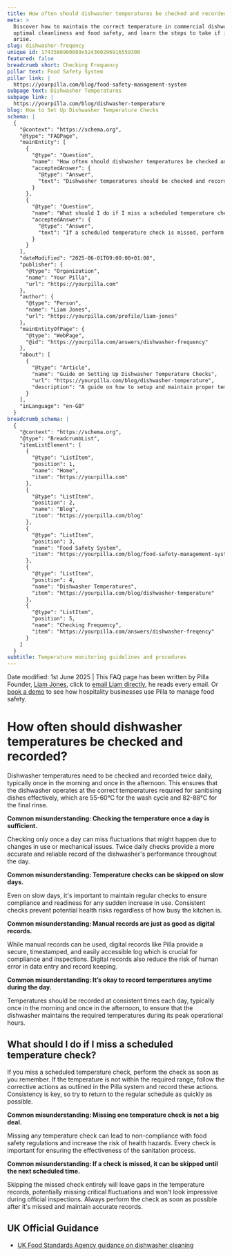 ```yaml
---
title: How often should dishwasher temperatures be checked and recorded?
meta: >
  Discover how to maintain the correct temperature in commercial dishwashers for
  optimal cleanliness and food safety, and learn the steps to take if issues
  arise.
slug: dishwasher-freqency
unique id: 1743586900089x524360296916559300
featured: false
breadcrumb short: Checking Frequency
pillar text: Food Safety System
pillar link: |
  https://yourpilla.com/blog/food-safety-management-system
subpage text: Dishwasher Temperatures
subpage link: |
  https://yourpilla.com/blog/dishwasher-temperature
blog: How to Set Up Dishwasher Temperature Checks
schema: |
  {
    "@context": "https://schema.org",
    "@type": "FAQPage",
    "mainEntity": [
      {
        "@type": "Question",
        "name": "How often should dishwasher temperatures be checked and recorded?",
        "acceptedAnswer": {
          "@type": "Answer",
          "text": "Dishwasher temperatures should be checked and recorded twice daily, typically once in the morning and once in the afternoon, to ensure that the dishwasher operates at the correct temperatures required for sanitising dishes effectively. This routine guarantees that the dishwasher maintains the necessary temperatures of 55-60°C for the wash cycle and 82-88°C for the final rinse for effective sanitation."
        }
      },
      {
        "@type": "Question",
        "name": "What should I do if I miss a scheduled temperature check?",
        "acceptedAnswer": {
          "@type": "Answer",
          "text": "If a scheduled temperature check is missed, perform the check as soon as possible. Ensure the temperature falls within the required range and follow corrective actions as outlined if temperatures do not comply. To maintain compliance with food safety regulations and avoid health risks, it's vital to return to the regular schedule quickly and record all findings accurately."
        }
      }
    ],
    "dateModified": "2025-06-01T09:00:00+01:00",
    "publisher": {
      "@type": "Organization",
      "name": "Your Pilla",
      "url": "https://yourpilla.com"
    },
    "author": {
      "@type": "Person",
      "name": "Liam Jones",
      "url": "https://yourpilla.com/profile/liam-jones"
    },
    "mainEntityOfPage": {
      "@type": "WebPage",
      "@id": "https://yourpilla.com/answers/dishwasher-frequency"
    },
    "about": [
      {
        "@type": "Article",
        "name": "Guide on Setting Up Dishwasher Temperature Checks",
        "url": "https://yourpilla.com/blog/dishwasher-temperature",
        "description": "A guide on how to setup and maintain proper temperature checks for dishwashers to ensure compliance and effective cleaning."
      }
    ],
    "inLanguage": "en-GB"
  }
breadcrumb_schema: |
  {
    "@context": "https://schema.org",
    "@type": "BreadcrumbList",
    "itemListElement": [
      {
        "@type": "ListItem",
        "position": 1,
        "name": "Home",
        "item": "https://yourpilla.com"
      },
      {
        "@type": "ListItem",
        "position": 2,
        "name": "Blog",
        "item": "https://yourpilla.com/blog"
      },
      {
        "@type": "ListItem",
        "position": 3,
        "name": "Food Safety System",
        "item": "https://yourpilla.com/blog/food-safety-management-system"
      },
      {
        "@type": "ListItem",
        "position": 4,
        "name": "Dishwasher Temperatures",
        "item": "https://yourpilla.com/blog/dishwasher-temperature"
      },
      {
        "@type": "ListItem",
        "position": 5,
        "name": "Checking Frequency",
        "item": "https://yourpilla.com/answers/dishwasher-freqency"
      }
    ]
  }
subtitle: Temperature monitoring guidelines and procedures
---
```


Date modified: 1st June 2025 | This FAQ page has been written by Pilla Founder, [Liam Jones](https://yourpilla.com/profile/liam-jones), click to [email Liam directly](https://mailto:liam@yourpilla.com/), he reads every email. Or [book a demo](https://calendly.com/pilla/demo) to see how hospitality businesses use Pilla to manage food safety.

# How often should dishwasher temperatures be checked and recorded?

Dishwasher temperatures need to be checked and recorded twice daily, typically once in the morning and once in the afternoon. This ensures that the dishwasher operates at the correct temperatures required for sanitising dishes effectively, which are 55-60°C for the wash cycle and 82-88°C for the final rinse.

**Common misunderstanding: Checking the temperature once a day is sufficient.**

Checking only once a day can miss fluctuations that might happen due to changes in use or mechanical issues. Twice daily checks provide a more accurate and reliable record of the dishwasher's performance throughout the day.

**Common misunderstanding: Temperature checks can be skipped on slow days.**

Even on slow days, it's important to maintain regular checks to ensure compliance and readiness for any sudden increase in use. Consistent checks prevent potential health risks regardless of how busy the kitchen is.

**Common misunderstanding: Manual records are just as good as digital records.**

While manual records can be used, digital records like Pilla provide a secure, timestamped, and easily accessible log which is crucial for compliance and inspections. Digital records also reduce the risk of human error in data entry and record keeping.

**Common misunderstanding: It’s okay to record temperatures anytime during the day.**

Temperatures should be recorded at consistent times each day, typically once in the morning and once in the afternoon, to ensure that the dishwasher maintains the required temperatures during its peak operational hours.

## What should I do if I miss a scheduled temperature check?

If you miss a scheduled temperature check, perform the check as soon as you remember. If the temperature is not within the required range, follow the corrective actions as outlined in the Pilla system and record these actions. Consistency is key, so try to return to the regular schedule as quickly as possible.

**Common misunderstanding: Missing one temperature check is not a big deal.**

Missing any temperature check can lead to non-compliance with food safety regulations and increase the risk of health hazards. Every check is important for ensuring the effectiveness of the sanitation process.

**Common misunderstanding: If a check is missed, it can be skipped until the next scheduled time.**

Skipping the missed check entirely will leave gaps in the temperature records, potentially missing critical fluctuations and won't look impressive during official inspections. Always perform the check as soon as possible after it's missed and maintain accurate records.

## UK Official Guidance

-   [UK Food Standards Agency guidance on dishwasher cleaning](https://www.food.gov.uk/sites/default/files/media/document/sfbb-retailers-cleaning-03-cleaning-effectively.pdf)
